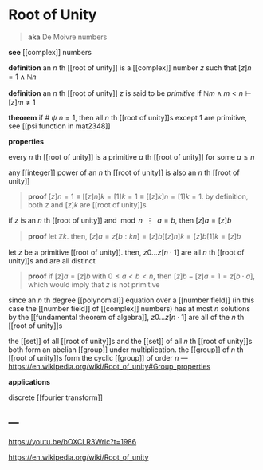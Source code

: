 # Root of Unity

> **aka** De Moivre numbers

**see** [[complex]] numbers

**definition** an $n$ th [[root of unity]] is a [[complex]] number $z$ such that $[z]n = 1 \land \mathbb N n$

**definition** an $n$ th [[root of unity]] $z$ is said to be _primitive_ if $\mathbb N m \land m < n \vdash [z]m \ne 1$

**theorem** if $\#\ \psi\ n = 1$, then all $n$ th [[root of unity]]s except $1$ are primitive, see [[psi function in mat2348]]

**properties**

every $n$ th [[root of unity]] is a primitive $a$ th [[root of unity]] for some $a \le n$

any [[integer]] power of an $n$ th [[root of unity]] is also an $n$ th [[root of unity]]

> **proof** $[z]n = 1 \equiv [[z]n]k = [1]k = 1 \equiv [[z]k]n = [1]k = 1$. by definition, both $z$ and $[z]k$ are [[root of unity]]s

if $z$ is an $n$ th [[root of unity]] and $\bmod n\ \ \vdots\ \ a = b$, then $[z]a = [z]b$

> **proof** let $\mathbb Z k$. then, $[z]a = z[b : kn] = [z]b [[z]n]k = [z]b [1]k = [z]b$

let $z$ be a primitive [[root of unity]]. then, $z0 \dots z[n \cdot 1]$ are all $n$ th [[root of unity]]s and are all distinct

> **proof** if $[z]a = [z]b$ with $0 \le a < b < n$, then $[z]b - [z]a = 1 = z[b \cdot a]$, which would imply that $z$ is not primitive

since an $n$ th degree [[polynomial]] equation over a [[number field]] (in this case the [[number field]] of [[complex]] numbers) has at most $n$ solutions by the [[fundamental theorem of algebra]], $z0 \dots z[n \cdot 1]$ are all of the $n$ th [[root of unity]]s

the [[set]] of all [[root of unity]]s and the [[set]] of all $n$ th [[root of unity]]s both form an abelian [[group]] under multiplication. the [[group]] of $n$ th [[root of unity]]s form the cyclic [[group]] of order $n$ &mdash; <https://en.wikipedia.org/wiki/Root_of_unity#Group_properties>

**applications**

discrete [[fourier transform]]

## &mdash;

<https://youtu.be/bOXCLR3Wric?t=1986>

<https://en.wikipedia.org/wiki/Root_of_unity>
